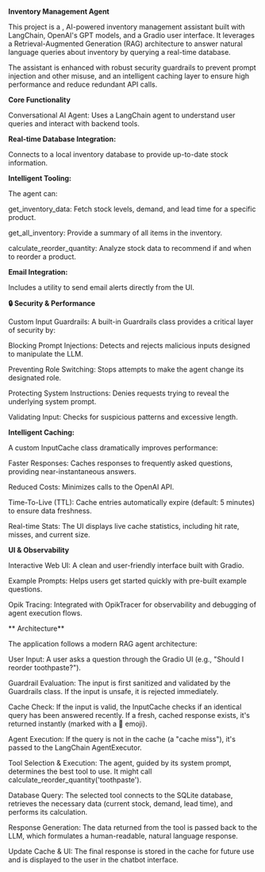 ****Inventory Management Agent****

This project is a , AI-powered inventory management assistant built with LangChain, OpenAI's GPT models, and a Gradio user interface. It leverages a Retrieval-Augmented Generation (RAG) architecture to answer natural language queries about inventory by querying a real-time database.

The assistant is enhanced with robust security guardrails to prevent prompt injection and other misuse, and an intelligent caching layer to ensure high performance and reduce redundant API calls.

**Core Functionality**

Conversational AI Agent: Uses a LangChain agent to understand user queries and interact with backend tools.

**Real-time Database Integration:** 

Connects to a local inventory database to provide up-to-date stock information.

**Intelligent Tooling:**

The agent can:

get_inventory_data: Fetch stock levels, demand, and lead time for a specific product.

get_all_inventory: Provide a summary of all items in the inventory.

calculate_reorder_quantity: Analyze stock data to recommend if and when to reorder a product.

**Email Integration:** 

Includes a utility to send email alerts directly from the UI.

**🔒 Security & Performance**

Custom Input Guardrails: A built-in Guardrails class provides a critical layer of security by:

Blocking Prompt Injections: Detects and rejects malicious inputs designed to manipulate the LLM.

Preventing Role Switching: Stops attempts to make the agent change its designated role.

Protecting System Instructions: Denies requests trying to reveal the underlying system prompt.

Validating Input: Checks for suspicious patterns and excessive length.

**Intelligent Caching:**

A custom InputCache class dramatically improves performance:

Faster Responses: Caches responses to frequently asked questions, providing near-instantaneous answers.

Reduced Costs: Minimizes calls to the OpenAI API.

Time-To-Live (TTL): Cache entries automatically expire (default: 5 minutes) to ensure data freshness.

Real-time Stats: The UI displays live cache statistics, including hit rate, misses, and current size.

**UI & Observability**

Interactive Web UI: A clean and user-friendly interface built with Gradio.

Example Prompts: Helps users get started quickly with pre-built example questions.

Opik Tracing: Integrated with OpikTracer for observability and debugging of agent execution flows.

** Architecture**

The application follows a modern RAG agent architecture:

User Input: A user asks a question through the Gradio UI (e.g., "Should I reorder toothpaste?").

Guardrail Evaluation: The input is first sanitized and validated by the Guardrails class. If the input is unsafe, it is rejected immediately.

Cache Check: If the input is valid, the InputCache checks if an identical query has been answered recently. If a fresh, cached response exists, it's returned instantly (marked with a 🔄 emoji).

Agent Execution: If the query is not in the cache (a "cache miss"), it's passed to the LangChain AgentExecutor.

Tool Selection & Execution: The agent, guided by its system prompt, determines the best tool to use. It might call calculate_reorder_quantity('toothpaste').

Database Query: The selected tool connects to the SQLite database, retrieves the necessary data (current stock, demand, lead time), and performs its calculation.

Response Generation: The data returned from the tool is passed back to the LLM, which formulates a human-readable, natural language response.

Update Cache & UI: The final response is stored in the cache for future use and is displayed to the user in the chatbot interface.

